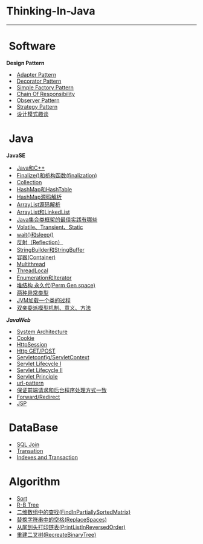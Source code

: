 #  Thinking-In-Java   


-----   
#  Software
  
**Design Pattern**  

-  [Adapter Pattern](https://github.com/superwqc/Thinking-in-java/blob/master/Design%20Pattern/Structural/Adapter%20Pattern)
-  [Decorator Pattern](https://github.com/superwqc/Thinking-in-java/blob/master/Design%20Pattern/Structural/Decorator%20Pattern)
-  [Simple Factory Pattern](https://github.com/superwqc/Thinking-in-java/blob/master/Design%20Pattern/Creational/Simple%20Factory%20Pattern)
-  [Chain Of Responsibility](https://github.com/superwqc/Thinking-in-java/blob/master/Design%20Pattern/Behavioral/Chain%20Of%20Responsibility)
-  [Observer Pattern](https://github.com/superwqc/Thinking-in-java/blob/master/Design%20Pattern/Behavioral/Observer%20Pattern)
-  [Strategy Pattern](https://github.com/superwqc/Thinking-in-java/blob/master/Design%20Pattern/Behavioral/Strategy%20Pattern)
-  [设计模式趣谈](https://github.com/superwqc/Thinking-in-java/blob/master/Interview/%E8%AE%BE%E8%AE%A1%E6%A8%A1%E5%BC%8F%E8%B6%A3%E8%B0%88)



#  Java  

**JavaSE**

-  [Java和C++](https://github.com/superwqc/Thinking-in-java/blob/master/Interview/Java%E5%92%8CC%2B%2B)
-  [Finalize()和析构函数(finalization)](https://github.com/superwqc/Thinking-in-java/blob/master/Interview/Finalize()%E5%92%8C%E6%9E%90%E6%9E%84%E5%87%BD%E6%95%B0(finalization))
-  [Collection](https://github.com/superwqc/Thinking-in-java/blob/master/Interview/Collection)
-  [HashMap和HashTable](https://github.com/superwqc/Thinking-in-java/blob/master/Interview/HashMap%E5%92%8CHashTable)
-  [HashMap源码解析](https://github.com/superwqc/Thinking-in-java/blob/master/Interview/HashMap%E6%BA%90%E7%A0%81%E8%A7%A3%E6%9E%90)
-  [ArrayList源码解析](https://github.com/superwqc/Thinking-in-java/blob/master/Interview/ArrayList%E6%BA%90%E7%A0%81%E8%A7%A3%E6%9E%90)
-  [ArrayList和LinkedList](https://github.com/superwqc/Thinking-in-java/blob/master/Interview/LinkedList%E5%92%8CArrayList)
-  [Java集合类框架的最佳实践有哪些](https://github.com/superwqc/Thinking-in-java/blob/master/Interview/Java%E9%9B%86%E5%90%88%E7%B1%BB%E6%A1%86%E6%9E%B6%E7%9A%84%E6%9C%80%E4%BD%B3%E5%AE%9E%E8%B7%B5%E6%9C%89%E5%93%AA%E4%BA%9B)
-  [Volatile、Transient、Static](https://github.com/superwqc/Thinking-in-java/blob/master/Interview/Volatile%E3%80%81Transient%E3%80%81Static)
-  [wait()和sleep()](https://github.com/superwqc/Thinking-in-java/blob/master/Interview/wait()%E5%92%8Csleep())
-  [反射（Reflection）](https://github.com/superwqc/Thinking-in-java/blob/master/Interview/%E5%8F%8D%E5%B0%84%EF%BC%88Reflection%EF%BC%89)
-  [StringBuilder和StringBuffer](https://github.com/superwqc/Thinking-in-java/blob/master/Interview/StringBuilder%E5%92%8CStringBuffer)
-  [容器(Container)](https://github.com/superwqc/Thinking-in-java/blob/master/Interview/Container)
-  [Multithread](https://github.com/superwqc/Thinking-in-java/blob/master/Interview/%E5%A4%9A%E7%BA%BF%E7%A8%8B%E5%8F%8A%E7%BA%BF%E7%A8%8B%E6%B1%A0%E7%9A%84%E5%BA%94%E7%94%A8)
-  [ThreadLocal](https://github.com/superwqc/Thinking-in-java/blob/master/Interview/ThreadLocal)
-  [Enumeration和Iterator](https://github.com/superwqc/Thinking-in-java/blob/master/Interview/Enumeration%E5%92%8CIterator)
-  [堆结构 永久代(Perm Gen space)](https://github.com/superwqc/Thinking-in-java/blob/master/Interview/%E5%A0%86%E7%BB%93%E6%9E%84%20%20%E4%BB%80%E4%B9%88%E6%98%AF%E5%A0%86%E4%B8%AD%E7%9A%84%E6%B0%B8%E4%B9%85%E4%BB%A3(Perm%20Gen%20space)%3F)
-  [两种异常类型](https://github.com/superwqc/Thinking-in-java/blob/master/Interview/%E4%B8%A4%E7%A7%8D%E5%BC%82%E5%B8%B8%E7%B1%BB%E5%9E%8B)
-  [JVM加载一个类的过程](https://github.com/superwqc/Thinking-in-java/blob/master/Interview/JVM%E5%8A%A0%E8%BD%BD%E4%B8%80%E4%B8%AA%E7%B1%BB%E7%9A%84%E8%BF%87%E7%A8%8B)
-  [双亲委派模型机制、意义、方法](https://github.com/superwqc/Thinking-in-java/blob/master/Interview/%E5%8F%8C%E4%BA%B2%E5%A7%94%E6%B4%BE%E6%A8%A1%E5%9E%8B%E6%9C%BA%E5%88%B6%E3%80%81%E6%84%8F%E4%B9%89%E3%80%81%E6%96%B9%E6%B3%95)


***JavaWeb***

-  [System Architecture](https://github.com/superwqc/Learning-notes/blob/master/Servlet/%E7%B3%BB%E7%BB%9F%E6%9E%B6%E6%9E%84%E5%88%86%E6%9E%90.txt)
-  [Cookie](https://github.com/superwqc/Learning-notes/blob/master/Servlet/Cookie)
-  [HttpSession](https://github.com/superwqc/Learning-notes/blob/master/Servlet/HttpSession)
-  [Http  GET/POST](https://github.com/superwqc/Learning-notes/blob/master/Servlet/Http%E5%8D%8F%E8%AE%AE%20GET%5CPOST)
-  [Servletconfig/ServletContext](https://github.com/superwqc/Learning-notes/blob/master/Servlet/Servletconfig%E5%8F%8AServletContext%E6%8E%A5%E5%8F%A3)
-  [Servlet Lifecycle I](https://github.com/superwqc/Learning-notes/blob/master/Servlet/Servlet%E5%AF%B9%E8%B1%A1%E7%9A%84%E7%94%9F%E5%91%BD%E5%91%A8%E6%9C%9F1)
-  [Servlet Lifecycle II](https://github.com/superwqc/Learning-notes/blob/master/Servlet/Servlet%E5%AF%B9%E8%B1%A1%E7%9A%84%E7%94%9F%E5%91%BD%E5%91%A8%E6%9C%9F2)
-  [Servlet Principle](https://github.com/superwqc/Learning-notes/blob/master/Servlet/Servlet%E8%BF%90%E8%A1%8C%E5%8E%9F%E7%90%86)
-  [url-pattern](https://github.com/superwqc/Learning-notes/blob/master/Servlet/url-pattern)
-  [保证前端请求和后台程序处理方式一致](https://github.com/superwqc/Learning-notes/blob/master/Servlet/%E4%BF%9D%E8%AF%81%E5%89%8D%E7%AB%AF%E8%AF%B7%E6%B1%82%E5%92%8C%E5%90%8E%E5%8F%B0%E7%A8%8B%E5%BA%8F%E5%A4%84%E7%90%86%E6%96%B9%E5%BC%8F%E4%B8%80%E8%87%B4)
-  [Forward/Redirect](https://github.com/superwqc/Learning-notes/blob/master/Servlet/%E8%BD%AC%E5%8F%91%E5%92%8C%E9%87%8D%E5%AE%9A%E5%90%91)
-  [JSP](https://github.com/superwqc/Learning-notes/blob/master/Servlet/JSP)




#  DataBase  
-  [SQL Join](https://github.com/superwqc/Thinking-in-java/blob/master/Interview/SQL%20Join)
-  [Transation](https://github.com/superwqc/Learning-notes/blob/master/Database/Transation)
-  [Indexes and Transaction](https://github.com/superwqc/Thinking-in-java/blob/master/Interview/Indexes%20and%20Transaction)


#  Algorithm    
-  [Sort](https://github.com/superwqc/Thinking-in-java/blob/master/Interview/Sort)
-  [R-B Tree](https://github.com/superwqc/Coding-Interviews/blob/master/Algorithm/R-B%20Tree)
-  [二维数组中的查找(FindInPartiallySortedMatrix)](https://github.com/superwqc/Coding-Interviews/blob/master/Src/%E4%BA%8C%E7%BB%B4%E6%95%B0%E7%BB%84%E4%B8%AD%E6%9F%A5%E6%89%BE%E5%85%83%E7%B4%A0)
-  [替换字符串中的空格(ReplaceSpaces)](https://github.com/superwqc/Coding-Interviews/blob/master/Src/%E6%9B%BF%E6%8D%A2%E5%AD%97%E7%AC%A6%E4%B8%B2%E4%B8%AD%E7%9A%84%E7%A9%BA%E6%A0%BC)
-  [从尾到头打印链表(PrintListInReversedOrder)](https://github.com/superwqc/Coding-Interviews/blob/master/Src/%E4%BB%8E%E5%B0%BE%E5%88%B0%E5%A4%B4%E6%89%93%E5%8D%B0%E9%93%BE%E8%A1%A8)
-  [重建二叉树(RecreateBinaryTree)](https://github.com/superwqc/Coding-Interviews/blob/master/Src/%E9%87%8D%E5%BB%BA%E4%BA%8C%E5%8F%89%E6%A0%91)


